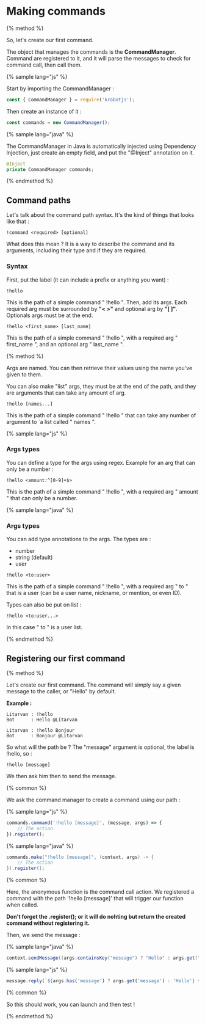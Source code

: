 # Making commands

{% method %}

So, let's create our first command.

The object that manages the commands is the **CommandManager**. Command are registered to it, and it will parse the messages to check for command call, then call them.

{% sample lang="js" %}

Start by importing the CommandManager :

```js
const { CommandManager } = require('krobotjs');
```

Then create an instance of it :

```js
const commands = new CommandManager();
```

{% sample lang="java" %}

The CommandManager in Java is automatically injected using Dependency Injection, just create an empty field, and put the "@Inject" annotation on it.

```java
@Inject
private CommandManager commands;
```

{% endmethod %}

## Command paths

Let's talk about the command path syntax. It's the kind of things that looks like that :

```
!command <required> [optional]
```

What does this mean ? It is a way to describe the command and its arguments, including their type and if they are required.

### Syntax

First, put the label (it can include a prefix or anything you want) :

```
!hello
```

This is the path of a simple command " !hello ".
Then, add its args. Each required arg must be surrounded by **"< >"** and optional arg by **"[ ]"**. Optionals args must be at the end.

```
!hello <first_name> [last_name]
```

This is the path of a simple command " !hello ", with a required arg " first\_name ", and an optional arg " last\_name ".

{% method %}

Args are named. You can then retrieve their values using the name you've given to them.

You can also make "list" args, they must be at the end of the path, and they are arguments that can take any amount of arg. 

```
!hello [names...]
```
This is the path of a simple command " !hello " that can take any number of argument to `a list called " names ".

{% sample lang="js" %}

### Args types

You can define a type for the args using regex. Example for an arg that can only be a number :

```
!hello <amount:^[0-9]+$>
```

This is the path of a simple command " !hello ", with a required arg " amount " that can only be a number.

{% sample lang="java" %}

### Args types

You can add type annotations to the args. The types are :

 - number
 - string (default)
 - user
 
```
!hello <to:user>
```

This is the path of a simple command " !hello ", with a required arg " to " that is a user (can be a user name, nickname, or mention, or even ID).

Types can also be put on list :

```
!hello <to:user...>
```

In  this case " to " is a user list.

{% endmethod %}

## Registering our first command

{% method %}

Let's create our first command. The command will simply say a given message to the caller, or "Hello" by default.

**Example :**

```
Litarvan : !hello
Bot      : Hello @Litarvan

Litarvan : !hello Bonjour
Bot      : Bonjour @Litarvan
```

So what will the path be ? The "message" argument is optional, the label is !hello, so :

```
!hello [message]
```

We then ask him then to send the message.

{% common %}

We ask  the command manager to create a command using our path :

{% sample lang="js" %}

```js
commands.command('!hello [message]', (message, args) => {
    // The action
}).register();
```

{% sample lang="java" %}

```java
commands.make("!hello [message]", (context, args) -> {
    // The action
}).register();
```

{% common %}

Here, the anonymous function is the command call action. We registered a command with the path '!hello [message]' that will trigger our function when called.

**Don't forget the .register(); or it will do nohting but return the created command without registering it.**

Then, we send the message :

{% sample lang="java" %}

```java
context.sendMessage((args.containsKey("message") ? "Hello" : args.get("message").getAsString()) + " " + context.getUser().getAsMention());
```

{% sample lang="js" %}

```js
message.reply(`${args.has('message') ? args.get('message') : 'Hello'} ${message.author.mention()}`);
```
{% common %}

So this should work, you can launch and then test !

{% endmethod %}
